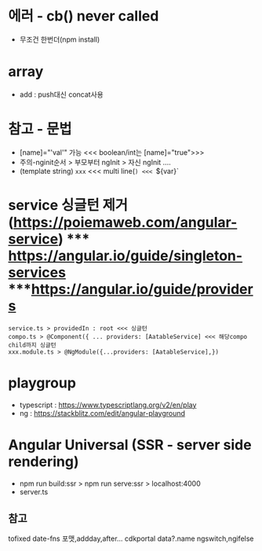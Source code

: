 # 에러 - cb() never called
- 무조건 한번더(npm install)

# array
- add : push대신 concat사용


# 참고 - 문법
- [name]="'val'" 가능 <<< boolean/int는 [name]="true">>>
- 주의-nginit순서 > 부모부터 ngInit > 자신 ngInit ....
- (template string) `xxx` <<< multi line(`) <<< `${var}`


# service 싱글턴 제거 (https://poiemaweb.com/angular-service) *** https://angular.io/guide/singleton-services ***https://angular.io/guide/providers
	service.ts > providedIn : root <<< 싱글턴
	compo.ts > @Component({ ... providers: [AatableService] <<< 해당compo child까지 싱글턴
	xxx.module.ts > @NgModule({...providers: [AatableService],})




# playgroup
- typescript : https://www.typescriptlang.org/v2/en/play
- ng : https://stackblitz.com/edit/angular-playground

# Angular Universal (SSR - server side rendering)
- npm run build:ssr > npm run serve:ssr > localhost:4000
- server.ts



## 참고
tofixed
date-fns 포맷,addday,after...
cdkportal
data?.name
ngswitch,ngifelse
